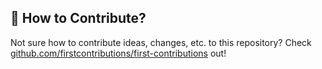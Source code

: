 ## :raising_hand: How to Contribute?

Not sure how to contribute ideas, changes, etc. to this repository? Check [github.com/firstcontributions/first-contributions](https://github.com/firstcontributions/first-contributions/blob/master/README.md) out!
